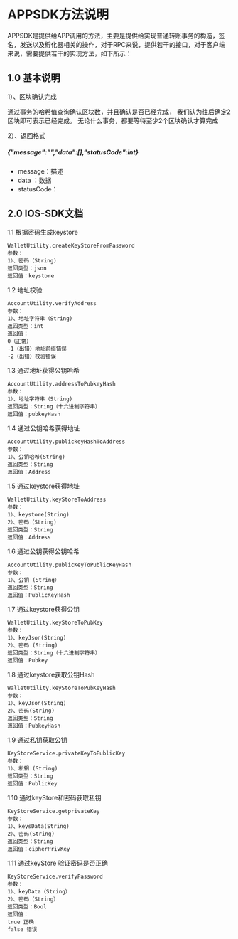 # APPSDK方法说明

APPSDK是提供给APP调用的方法，主要是提供给实现普通转账事务的构造，签名，发送以及孵化器相关的操作，对于RPC来说，提供若干的接口，对于客户端来说，需要提供若干的实现方法，如下所示：

## 1.0 基本说明

1）、区块确认完成

通过事务的哈希值查询确认区块数，并且确认是否已经完成，
我们认为往后确定2区块即可表示已经完成。
无论什么事务，都要等待至少2个区块确认才算完成

2）、返回格式
##### {"message":"","data":[],"statusCode":int}
* message：描述
* data   ：数据
* statusCode：      

## 2.0 IOS-SDK文档

1.1 根据密码生成keystore
 ```
 WalletUtility.createKeyStoreFromPassword
 参数：
 1）、密码（String)
 返回类型：json
 返回值：keystore
 ```

1.2 地址校验
 ```
 AccountUtility.verifyAddress
 参数：
 1）、地址字符串（String)
 返回类型：int
 返回值：
 0（正常）
 -1（出错）地址前缀错误
 -2（出错）校验错误
 ```

 
1.3 通过地址获得公钥哈希
 ```
 AccountUtility.addressToPubkeyHash
 参数：
 1）、地址字符串（String)
 返回类型：String（十六进制字符串）
 返回值：pubkeyHash
 ```
 
 
1.4 通过公钥哈希获得地址
 ```
 AccountUtility.publickeyHashToAddress
 参数：
 1）、公钥哈希(String)
 返回类型：String
 返回值：Address
 ```

 
1.5 通过keystore获得地址
 ```
 WalletUtility.keyStoreToAddress
 参数：
 1）、keystore(String)
 2）、密码（String)
 返回类型：String
 返回值：Address
 ```

1.6 通过公钥获得公钥哈希
 ```
 AccountUtility.publicKeyToPublicKeyHash
 参数：
 1）、公钥 (String）
 返回类型：String
 返回值：PublicKeyHash
 ```
 
1.7 通过keystore获得公钥
 ```
 WalletUtility.keyStoreToPubKey
 参数：
 1）、keyJson(String)
 2）、密码 (String)
 返回类型：String（十六进制字符串）
 返回值：Pubkey
 ```
 
1.8 通过keystore获取公钥Hash
 ```
 WalletUtility.keyStoreToPubKeyHash
 参数：
 1）、keyJson(String)
 2）、密码(String)
 返回类型：String
 返回值：PubkeyHash
 ```
 
1.9 通过私钥获取公钥
 ```
 KeyStoreService.privateKeyToPublicKey
 参数：
 1）、私钥 (String)
 返回类型：String
 返回值：PublicKey
 ```
 
1.10 通过keyStore和密码获取私钥
 ```
 KeyStoreService.getprivateKey
 参数：
 1）、keysData(String)
 2）、密码(String)
 返回类型：String
 返回值：cipherPrivKey
 ```
 
1.11 通过keyStore 验证密码是否正确
 ```
 KeyStoreService.verifyPassword
 参数：
 1）、keyData（String）
 2）、密码（String）
 返回类型：Bool
 返回值：
 true 正确
 false 错误
 ```
 
